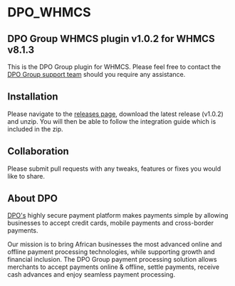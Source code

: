 # DPO_WHMCS
## DPO Group WHMCS plugin v1.0.2 for WHMCS v8.1.3

This is the DPO Group plugin for WHMCS. Please feel free to contact the [DPO Group support team](https://www.directpay.online/support/) should you require any assistance.

## Installation
Please navigate to the [releases page](https://github.com/DPO-Group/DPO_WHMCS/releases), download the latest release (v1.0.2) and unzip. You will then be able to follow the integration guide which is included in the zip.

## Collaboration

Please submit pull requests with any tweaks, features or fixes you would like to share.

## About DPO

[DPO's](https://www.directpay.online/) highly secure payment platform makes payments simple by allowing businesses to accept credit cards, mobile payments and cross-border payments.

Our mission is to bring African businesses the most advanced online and offline payment processing technologies, while supporting growth and financial inclusion. The DPO Group payment processing solution allows merchants to accept payments online & offline, settle payments, receive cash advances and enjoy seamless payment processing.
